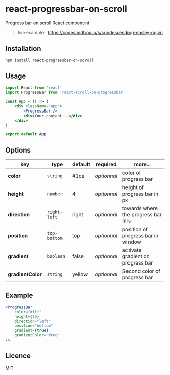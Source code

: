 # react-progressbar-on-scroll

Progress bar on scroll React component

> live example :
> https://codesandbox.io/s/condescending-easley-qgiyn

## Installation

```bash
npm install react-progressbar-on-scroll
```

## Usage

```jsx
import React from 'react'
import ProgressBar from 'react-scroll-on-progressbar'

const App = () => (
    <div className="app">
        <ProgressBar />
        <div>Your content...</div>
    </div>
)

export default App
```

## Options

| key               | type         | default | required    | more...                              |
| ----------------- | ------------ | ------- | ----------- | ------------------------------------ |
| **color**         | `string`     | #1ce    | _optionnal_ | color of progress bar                |
| **height**        | `number`     | 4       | _optionnal_ | height of progress bar in px         |
| **direction**     | `right-left` | right   | _optionnal_ | towards where the progress bar fills |
| **position**      | `top-bottom` | top     | _optionnal_ | position of progress bar in window   |
| **gradient**      | `boolean`    | false   | _optionnal_ | activate gradient on progress bar    |
| **gradientColor** | `string`     | yellow  | _optionnal_ | Second color of progress bar         |

## Example

```jsx
<ProgressBar
    color="#fff"
    height={10}
    direction="left"
    position="bottom"
    gradient={true}
    gradientColor="#eee"
/>
```

## Licence

MIT
